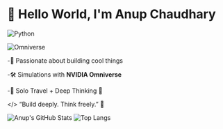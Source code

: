# 👋 Hello World, I'm Anup Chaudhary
![Python](https://img.shields.io/badge/Python-3670A0?style=for-the-badge&logo=python&logoColor=white)

![Omniverse](https://img.shields.io/badge/NVIDIA%20Omniverse-76B900?style=for-the-badge&logo=nvidia&logoColor=white)

-🚀 Passionate about building cool things
 
 -🛠️ Simulations with **NVIDIA Omniverse**
 
-🌿 Solo Travel + Deep Thinking 💭

</> “Build deeply. Think freely.” 🌱

![Anup's GitHub Stats](https://github-readme-stats.vercel.app/api?username=anupchaudharyy&show_icons=true&theme=tokyonight)
![Top Langs](https://github-readme-stats.vercel.app/api/top-langs/?username=anupchaudharyy&layout=compact&theme=tokyonight)


<!---
anupchaudharyy/anupchaudharyy is a ✨ special ✨ repository because its `README.md` (this file) appears on your GitHub profile.
You can click the Preview link to take a look at your changes.
--->
